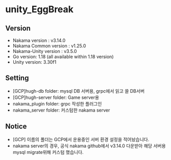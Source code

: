 # unity_EggBreak  

## Version
- Nakama version : v3.14.0 
- Nakama Common version : v1.25.0  
- Nakama-Unity version : v3.5.0  
- Go version: 1.18 (all available within 1.18 version)  
- Unity version: 3.30f1  

## Setting
- [GCP]hugh-db folder: mysql DB 서버용, grpc에서 읽고 쓸 DB서버  
- [GCP]hugh-server folder: Game server용
- nakama_plugin folder: grpc 작성한 플러그인  
- nakama_server folder: 커스텀한 nakama server  

## Notice
- [GCP] 이름의 폴더는 GCP에서 운용중인 서버 환경 설정을 적어놨습니다.  
- nakama server의 경우, 공식 nakama github에서 v3.14.0 다운받아 해당 서버용 mysql migrate위해 커스텀 했습니다.    